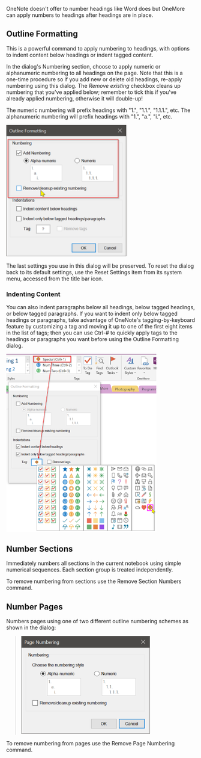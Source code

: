 OneNote doesn't offer to number headings like Word does but OneMore can apply numbers to
headings after headings are in place. 

## Outline Formatting
This is a powerful command to apply numbering to headings, with options to indent content
below headings or indent tagged content.

In the dialog's Numbering section, choose to apply numeric or alphanumeric numbering to all
headings on the page. Note that this is a one-time procedure so if you add new or delete old
headings, re-apply numbering using this dialog. The _Remove existing_ checkbox cleans up
numbering that you've applied below; remember to tick this if you've already applied numbering,
otherwise it will double-up!

The numeric numbering will prefix headings with "1.", "1.1.", "1.1.1.", etc. The alphanumeric
numbering will prefix headings with "1.", "a.", "i.", etc.

<img src="images/Numbering.png" width="320"/>

The last settings you use in this dialog will be preserved. To reset the dialog back to its
default settings, use the Reset Settings item from its system menu, accessed from the title
bar icon.

### Indenting Content

You can also indent paragraphs below all headings, below tagged headings, or
below tagged paragraphs. If you want to indent only below tagged headings or paragraphs,
take advantage of OneNote's tagging-by-keyboard feature by customizing a tag and moving it
up to one of the first eight items in the list of tags; then you can use Ctrl-# to quickly
apply tags to the headings or paragraphs you want before using the Outline Formatting dialog.

<img src="images/Indenting.png" width="400"/>

## Number Sections
Immediately numbers all sections in the current notebook using simple numerical sequences.
Each section group is treated independently.

To remove numbering from sections use the Remove Section Numbers command.

## Number Pages
Numbers pages using one of two different outline numbering schemes as shown in the 
dialog:

> ![Page Numbering](images/PageNumbering.png)

To remove numbering from pages use the Remove Page Numbering command.
